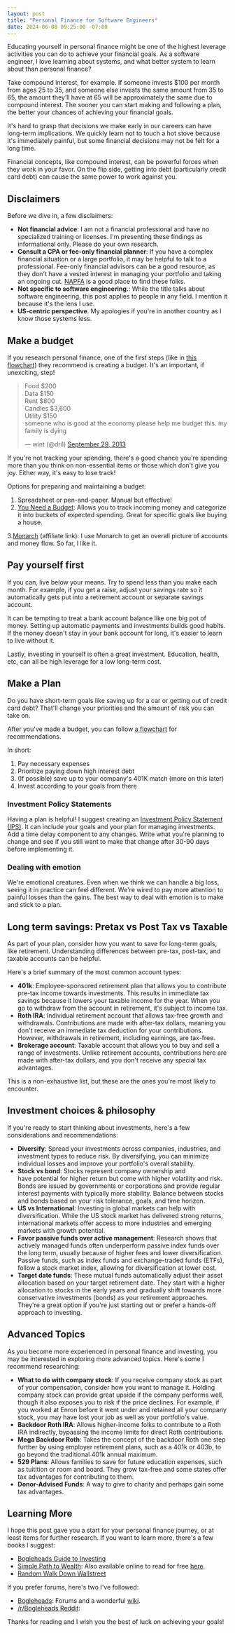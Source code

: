 ```yaml
---
layout: post
title: "Personal Finance for Software Engineers"
date: 2024-06-08 09:25:00 -07:00
---
```


Educating yourself in personal finance might be one of the highest leverage
activities you can do to achieve your financial goals.
As a software engineer, I love learning about systems, and what better system to learn about than personal finance?

Take compound interest, for example. If someone invests $100 per month from ages
25 to 35, and someone else invests the same amount from 35 to 65, the amount
they’ll have at 65 will be approximately the same due to compound interest. The
sooner you can start
making and following a plan, the better your chances of achieving your
financial goals.

It's hard to grasp that decisions we make early in our careers can
have long-term implications. We quickly learn not to touch a hot stove
because it's immediately painful, but some financial decisions may not be felt
for a long time.

Financial concepts, like compound interest, can be
powerful forces when they work in your favor. On the flip side, getting into
debt (particularly credit card debt) can cause the same power to work against you.

## Disclaimers

Before we dive in, a few disclaimers:

- **Not financial advice**: I am not a financial professional and have no
  specialized training or licenses. I'm presenting these findings as
  informational only. Please do your own research.
- **Consult a CPA or fee-only financial planner**:
  If you have a complex financial situation or a large portfolio, it may be
  helpful to talk to a professional. Fee-only financial advisors can be a
  good resource, as they don't have a vested interest in managing
  your portfolio and taking an ongoing cut. [NAPFA](https://www.napfa.org/) is
  a good place to find these folks.
- **Not specific to
  software engineering.**: While the title talks about software engineering,
  this post applies to people in any field. I mention it because it's the
  lens I use.
- **US-centric perspective**. My
  apologies if you're in another country as I know those systems less.

## Make a budget

If you research personal finance, one of the first steps (like in [this
flowchart](https://www.reddit.com/r/financialindependence/comments/16xymii/fire_flow_chart_version_43/))
they recommend is creating a budget. It's an important, if unexciting,
step!

<blockquote class="twitter-tweet"><p lang="en" dir="ltr">Food $200<br>Data
$150<br>Rent $800<br>Candles $3,600<br>Utility $150<br>someone who is good at
the economy please help me budget this. my family is dying</p>&mdash; wint
(@dril) <a
href="https://twitter.com/dril/status/384408932061417472?ref_src=twsrc%5Etfw">September
29, 2013</a></blockquote> <script async
src="https://platform.twitter.com/widgets.js" charset="utf-8"></script>

If you're not tracking your spending, there's a good chance you're spending more than you
think on non-essential items or those which don't give you joy. Either
way, it's easy to lose track!

Options for preparing and maintaining a budget:

1. Spreadsheet or pen-and-paper. Manual but effective!
2. [You Need a
   Budget](https://www.ynab.com/): Allows you to track incoming money and
   categorize it into buckets of expected spending. Great for specific goals
   like buying a house.

3.[Monarch](https://www.monarchmoney.com/referral/gogh9rwmnl) (affiliate link):
I use Monarch to get an overall picture of
accounts and money flow. So far, I like it.

## Pay yourself first

If you can, live below your means. Try to spend less than you
make each month. For example, if you get a raise, adjust your savings
rate so it automatically gets put into a retirement account or separate savings account.

It can be tempting to treat a bank account balance like one big pot of money.
Setting up automatic payments and investments builds good habits.
If the money doesn't stay in
your bank account for long, it's easier to learn to live without it.

Lastly, investing in yourself is often a great investment.
Education, health, etc, can all be high leverage for a low long-term cost.

## Make a Plan

Do you have short-term goals like saving up for a car or getting out
of credit card debt? That'll change your priorities and the
amount of risk you can take on.

After you've made a budget, you can follow [a
flowchart](https://www.reddit.com/r/personalfinance/comments/4gdlu9/how_to_prioritize_spending_your_money_a_flowchart/)
for recommendations.

In short:

1. Pay necessary expenses
2. Prioritize paying down high interest debt
3. (If possible) save up to your company's 401K match (more on this later)
4. Invest according to your goals from there

### Investment Policy Statements

Having a plan is helpful! I suggest creating an [Investment Policy Statement
(IPS)](https://www.bogleheads.org/wiki/Investment_policy_statement). It can
include your goals and your plan for managing investments. Add a time delay component
to any changes. Write what you're planning to change
and see if you still want to make that change after 30-90 days before implementing it.

### Dealing with emotion

We're emotional creatures. Even when
we think we can handle a big loss, seeing it in practice can feel different.
We're wired to pay more attention to painful losses than the gains.
The best way to deal with emotion is to make and stick to
a plan.

## Long term savings: Pretax vs Post Tax vs Taxable

As part of your plan, consider how you want to save for long-term goals,
like retirement. Understanding differences between
pre-tax, post-tax, and taxable accounts can be helpful.

Here's a brief summary of the most common account types:

- **401k**: Employee-sponsored retirement plan that allows you to contribute
  pre-tax income towards investments. This results in immediate tax savings
  because it lowers your taxable income for the year. When you go to withdraw
  from the account in retirement, it's subject to income tax.
- **Roth IRA**: Individual retirement account that allows tax-free
  growth and withdrawals. Contributions are made with
  after-tax dollars, meaning you don't receive an immediate tax deduction for your
  contributions. However, withdrawals in retirement, including earnings,
  are tax-free.
- **Brokerage account**: Taxable account that
  allows you to buy and sell a range of investments. Unlike retirement
  accounts, contributions here are made with after-tax dollars, and you don't receive any special tax
  advantages.

This is a non-exhaustive list, but these are the ones you're most likely to encounter.

## Investment choices & philosophy

If you're ready to start thinking about investments, here's a few considerations and recommendations:

- **Diversify**: Spread your investments across companies, industries, and investment types to reduce risk.
  By diversifying, you can
  minimize individual losses and improve your portfolio's overall stability.
- **Stock vs bond**: Stocks represent company ownership and  
  have potential for higher return but come with
  higher volatility and risk. Bonds are issued
  by governments or corporations and provide regular interest payments
  with typically more stability. Balance between stocks and bonds based on your
  risk tolerance, goals, and time horizon.
- **US vs International**: Investing in global markets can help with
  diversification. While the US stock market has delivered strong
  returns, international markets offer access to more industries and
  emerging markets with growth potential.
- **Favor passive funds over active management**:
  Research shows that actively managed funds often underperform
  passive index funds over the long term, usually because of higher fees and lower
  diversification. Passive funds, such as index funds and
  exchange-traded funds (ETFs), follow a stock market index, allowing for
  diversification at lower cost.
- **Target date funds**: These mutual
  funds automatically adjust their asset allocation based on your
  target retirement date. They start with a higher allocation to
  stocks in the early years and gradually shift towards more
  conservative investments (bonds) as your retirement approaches. They're
  a great option if you're just starting out or prefer a hands-off approach to
  investing.

## Advanced Topics

As you become more experienced in personal finance and investing, you may
be interested in exploring more advanced topics. Here's some I recommend researching:

- **What to do with company stock**: If you receive company stock as part of
  your compensation, consider how you want to manage it.
  Holding company stock can provide great upside
  if the company performs well, though it also exposes you to risk if the price declines.
  For example, if you worked at Enron before it went under and retained all your
  company stock, you may have lost your job as well as your portfolio's value.
- **Backdoor Roth IRA**: Allows higher-income folks to contribute to a Roth IRA indirectly,
  bypassing the income limits for direct Roth contributions.
- **Mega Backdoor Roth**: Takes the concept of the backdoor Roth one step further
  by using employer retirement plans, such as
  a 401k or 403b, to go beyond the traditional 401k annual maximum.
- **529 Plans**: Allows families to save for future education expenses, such as
  tuitition or room and board. They grow tax-free and some states offer tax
  advantages for contributing to them.
- **Donor-Advised Funds**: A way to give to charity and perhaps gain some tax advantages.

## Learning More

I hope this post gave you a start for your personal finance journey, or at least
items for further research. If you want to learn more, there's a few books I suggest:

- [Bogleheads Guide to
  Investing](https://www.amazon.com/Bogleheads-Guide-Investing-Taylor-Larimore/dp/1118921283)
- [Simple Path to
  Wealth](https://www.amazon.com/Simple-Path-Wealth-financial-independence/dp/1533667926):
  Also available online to read for free [here](https://jlcollinsnh.com/stock-series/).
- [Random Walk Down
  Wallstreet](https://www.amazon.com/Random-Walk-Down-Wall-Street/dp/0393330338)

If you prefer forums, here's two I've followed:

- [Bogleheads](https://bogleheads.org/): Forums and a wonderful
  [wiki](https://www.bogleheads.org/wiki/Main_Page).
- [/r/Bogleheads Reddit](https://www.reddit.com/r/Bogleheads/):

Thanks for reading and I wish you the best of luck on achieving your goals!

